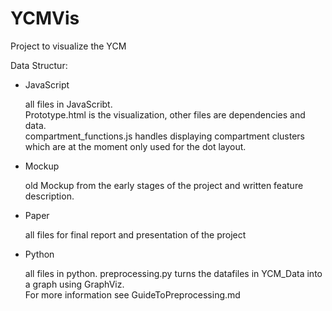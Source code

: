 # YCMVis

Project to visualize the YCM

Data Structur:
+ JavaScript

   all files in JavaScribt.  
   Prototype.html is the visualization, other files are dependencies and data.  
   compartment_functions.js handles displaying compartment clusters which are at the moment only used for the dot layout.  
   
+ Mockup

   old Mockup from the early stages of the project and written feature description.  
   
+ Paper

   all files for final report and presentation of the project  
   
+ Python

   all files in python. preprocessing.py turns the datafiles in YCM_Data into a graph using GraphViz.  
   For more information see GuideToPreprocessing.md
   
